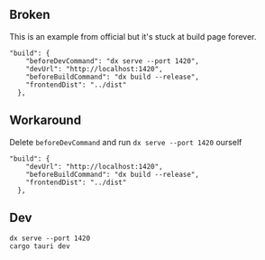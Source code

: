 ## Broken

This is an example from official but it's stuck at build page forever.

```
"build": {
    "beforeDevCommand": "dx serve --port 1420",
    "devUrl": "http://localhost:1420",
    "beforeBuildCommand": "dx build --release",
    "frontendDist": "../dist"
  },
```

## Workaround

Delete `beforeDevCommand` and run `dx serve --port 1420` ourself

```
"build": {
    "devUrl": "http://localhost:1420",
    "beforeBuildCommand": "dx build --release",
    "frontendDist": "../dist"
  },
```

## Dev

```
dx serve --port 1420
cargo tauri dev
```
